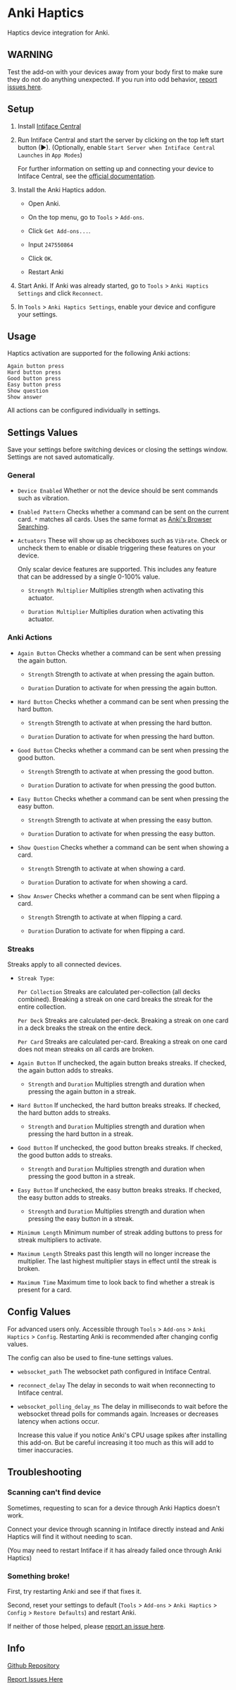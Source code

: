# Anki Haptics

Haptics device integration for Anki.

## WARNING

Test the add-on with your devices away from your body first to make sure they do not do anything unexpected. If you run into odd behavior, [report issues here](https://github.com/Kuuuube/ankihaptics/issues).

## Setup

1. Install [Intiface Central](https://intiface.com/central/)

2. Run Intiface Central and start the server by clicking on the top left start button (▶). (Optionally, enable `Start Server when Intiface Central Launches` in `App Modes`)

    For further information on setting up and connecting your device to Intiface Central, see the [official documentation](https://docs.intiface.com/docs/intiface-central/quickstart).

3. Install the Anki Haptics addon.

    - Open Anki.

    - On the top menu, go to `Tools` > `Add-ons`.

    - Click `Get Add-ons...`.

    - Input `247550864`

    - Click `OK`.

    - Restart Anki

4. Start Anki. If Anki was already started, go to `Tools` > `Anki Haptics Settings` and click `Reconnect`.

5. In `Tools` > `Anki Haptics Settings`, enable your device and configure your settings.

## Usage

Haptics activation are supported for the following Anki actions:

```
Again button press
Hard button press
Good button press
Easy button press
Show question
Show answer
```

All actions can be configured individually in settings.

## Settings Values

Save your settings before switching devices or closing the settings window. Settings are not saved automatically.

### General

- `Device Enabled` Whether or not the device should be sent commands such as vibration.

- `Enabled Pattern` Checks whether a command can be sent on the current card. `*` matches all cards. Uses the same format as [Anki's Browser Searching](https://docs.ankiweb.net/searching.html).

- `Actuators` These will show up as checkboxes such as `Vibrate`. Check or uncheck them to enable or disable triggering these features on your device.

    Only scalar device features are supported. This includes any feature that can be addressed by a single 0-100% value.

    - `Strength Multiplier` Multiplies strength when activating this actuator.

    - `Duration Multiplier` Multiplies duration when activating this actuator.

### Anki Actions

- `Again Button` Checks whether a command can be sent when pressing the again button.

    - `Strength` Strength to activate at when pressing the again button.

    - `Duration` Duration to activate for when pressing the again button.

- `Hard Button` Checks whether a command can be sent when pressing the hard button.

    - `Strength` Strength to activate at when pressing the hard button.

    - `Duration` Duration to activate for when pressing the hard button.

- `Good Button` Checks whether a command can be sent when pressing the good button.

    - `Strength` Strength to activate at when pressing the good button.

    - `Duration` Duration to activate for when pressing the good button.

- `Easy Button` Checks whether a command can be sent when pressing the easy button.

    - `Strength` Strength to activate at when pressing the easy button.

    - `Duration` Duration to activate for when pressing the easy button.

- `Show Question` Checks whether a command can be sent when showing a card.

    - `Strength` Strength to activate at when showing a card.

    - `Duration` Duration to activate for when showing a card.

- `Show Answer` Checks whether a command can be sent when flipping a card.

    - `Strength` Strength to activate at when flipping a card.

    - `Duration` Duration to activate for when flipping a card.

### Streaks

Streaks apply to all connected devices.

- `Streak Type`:

    `Per Collection` Streaks are calculated per-collection (all decks combined). Breaking a streak on one card breaks the streak for the entire collection.

    `Per Deck` Streaks are calculated per-deck. Breaking a streak on one card in a deck breaks the streak on the entire deck.

    `Per Card` Streaks are calculated per-card. Breaking a streak on one card does not mean streaks on all cards are broken.

- `Again Button` If unchecked, the again button breaks streaks. If checked, the again button adds to streaks.

    - `Strength` and `Duration` Multiplies strength and duration when pressing the again button in a streak.

- `Hard Button` If unchecked, the hard button breaks streaks. If checked, the hard button adds to streaks.

    - `Strength` and `Duration` Multiplies strength and duration when pressing the hard button in a streak.

- `Good Button` If unchecked, the good button breaks streaks. If checked, the good button adds to streaks.

    - `Strength` and `Duration` Multiplies strength and duration when pressing the good button in a streak.

- `Easy Button` If unchecked, the easy button breaks streaks. If checked, the easy button adds to streaks.

    - `Strength` and `Duration` Multiplies strength and duration when pressing the easy button in a streak.

- `Minimum Length` Minimum number of streak adding buttons to press for streak multipliers to activate.

- `Maximum Length` Streaks past this length will no longer increase the multiplier. The last highest multiplier stays in effect until the streak is broken.

- `Maximum Time` Maximum time to look back to find whether a streak is present for a card.

## Config Values

For advanced users only. Accessible through `Tools` > `Add-ons` > `Anki Haptics` > `Config`. Restarting Anki is recommended after changing config values.

The config can also be used to fine-tune settings values.

- `websocket_path` The websocket path configured in Intiface Central.

- `reconnect_delay` The delay in seconds to wait when reconnecting to Intiface central.

- `websocket_polling_delay_ms` The delay in milliseconds to wait before the websocket thread polls for commands again. Increases or decreases latency when actions occur.

    Increase this value if you notice Anki's CPU usage spikes after installing this add-on. But be careful increasing it too much as this will add to timer inaccuracies.

## Troubleshooting

### Scanning can't find device

Sometimes, requesting to scan for a device through Anki Haptics doesn't work.

Connect your device through scanning in Intiface directly instead and Anki Haptics will find it without needing to scan.

(You may need to restart Intiface if it has already failed once through Anki Haptics)

### Something broke!

First, try restarting Anki and see if that fixes it.

Second, reset your settings to default (`Tools` > `Add-ons` > `Anki Haptics` > `Config` > `Restore Defaults`) and restart Anki.

If neither of those helped, please [report an issue here](https://github.com/Kuuuube/ankihaptics/issues).

## Info

[Github Repository](https://github.com/Kuuuube/ankihaptics)

[Report Issues Here](https://github.com/Kuuuube/ankihaptics/issues)
